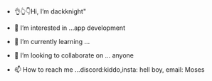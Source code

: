 - 👌👆👇Hi, I’m dackknight"
- 👀 I’m interested in ...app development
- 🌱 I’m currently learning ...
- 💞️ I’m looking to collaborate on ... anyone

- 📫 How to reach me ...discord:kiddo,insta: hell boy,
email: Moses

<!---
Mosesosamede/Mosesosamede is a ✨ special ✨ repository because its `README.md` (this file) appears on your GitHub profile.
You can click the Preview link to take a look at your changes.
--->
